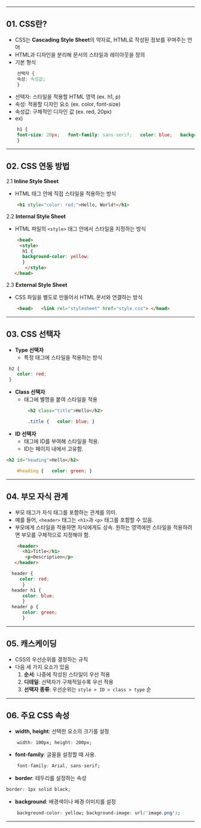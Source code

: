 ***
## 01. CSS란?

- CSS는 **Cascading Style Sheet**의 약자로, HTML로 작성된 정보를 꾸며주는 언어 
- HTML과 디자인을 분리해 문서의 스타일과 레이아웃을 정의
- 기본 형식
```css
    선택자 {   
    속성: 속성값; 
    }
```    
- 선택자: 스타일을 적용할 HTML 영역 (ex. h1, p)
- 속성: 적용할 디자인 요소 (ex. color, font-size)
- 속성값: 구체적인 디자인 값 (ex. red, 20px)
- ex) 
```css
    h1 {   
    font-size: 20px;   font-family: sans-serif;   color: blue;   background-color: yellow;   text-align: center; 
    } 
```

***
## 02. CSS 연동 방법

2.1 **Inline Style Sheet**
    
- HTML 태그 안에 직접 스타일을 적용하는 방식       
```html
	<h1 style="color: red;">Hello, World!</h1>
```        
2.2 **Internal Style Sheet**
    
- HTML 파일의 `<style>` 태그 안에서 스타일을 지정하는 방식
```html
	<head>  
	 <style>    
	  h1 {       
	  background-color: yellow;     
	  }  
	   </style> 
   </head>
```
2.3 **External Style Sheet**
    
- CSS 파일을 별도로 만들어서 HTML 문서와 연결하는 방식
```html
    <head>   <link rel="stylesheet" href="style.css"> </head>
```        

---

## 03. CSS 선택자

- **Type 선택자**
    - 특정 태그에 스타일을 적용하는 방식
```css
 h2 {
    color: red; 
 }
```        

- **Class 선택자**
    - 태그에 별명을 붙여 스타일을 적용
```html     
        <h2 class="title">Hello</h2>
```   

```css
        .title {   color: blue; }
```

- **ID 선택자**
    - 태그에 ID를 부여해 스타일을 적용. 
    - ID는 페이지 내에서 고유함.
```html
<h2 id="heading">Hello</h2>
```

```css
    #heading {   color: green; }
```        

---

## 04. 부모 자식 관계

- 부모 태그가 자식 태그를 포함하는 관계를 의미. 
- 예를 들어, `<header>` 태그는 `<h1>`과 `<p>` 태그를 포함할 수 있음.
- 부모에게 스타일을 적용하면 자식에게도 상속. 원하는 영역에만 스타일을 적용하려면 부모를 구체적으로 지정해야 함.
    
```html
    <header> 
      <h1>Title</h1>  
       <p>Description</p> 
   </header>
```

``` css
  header {  
     color: red;
      }   
  header h1 {   
      color: blue; 
      }  
  header p {   
      color: green; 
      }
```

---
## 05. 캐스케이딩

- CSS의 우선순위를 결정하는 규칙 
- 다음 세 가지 요소가 있음
    1. **순서**: 나중에 작성된 스타일이 우선 적용
    2. **디테일**: 선택자가 구체적일수록 우선 적용
    3. **선택자 종류**: 우선순위는 `style > ID > class > type` 순

---
## 06. 주요 CSS 속성

- **width, height**: 선택한 요소의 크기를 설정
```CSS
    width: 100px; height: 200px;
```    
- **font-family**: 글꼴을 설정할 때 사용.
```css
    font-family: Arial, sans-serif;
```    
- **border**: 테두리를 설정하는 속성
``` css
border: 1px solid black;
```    
- **background**: 배경색이나 배경 이미지를 설정
```css
    background-color: yellow; background-image: url('image.png');
```

---
